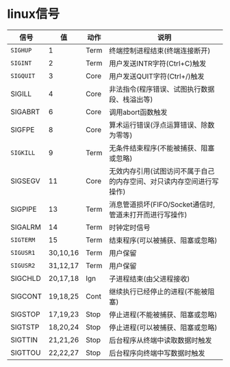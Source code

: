 

# linux信号

| 信号      | 值       | 动作 | 说明                                                         |
| --------- | -------- | ---- | ------------------------------------------------------------ |
| `SIGHUP`  | 1        | Term | 终端控制进程结束(终端连接断开)                               |
| `SIGINT`  | 2        | Term | 用户发送INTR字符(Ctrl+C)触发                                 |
| `SIGQUIT` | 3        | Core | 用户发送QUIT字符(Ctrl+/)触发                                 |
| SIGILL    | 4        | Core | 非法指令(程序错误、试图执行数据段、栈溢出等)                 |
| SIGABRT   | 6        | Core | 调用abort函数触发                                            |
| SIGFPE    | 8        | Core | 算术运行错误(浮点运算错误、除数为零等)                       |
| `SIGKILL` | 9        | Term | 无条件结束程序(不能被捕获、阻塞或忽略)                       |
| SIGSEGV   | 11       | Core | 无效内存引用(试图访问不属于自己的内存空间、对只读内存空间进行写操作) |
| SIGPIPE   | 13       | Term | 消息管道损坏(FIFO/Socket通信时, 管道未打开而进行写操作)      |
| SIGALRM   | 14       | Term | 时钟定时信号                                                 |
| `SIGTERM` | 15       | Term | 结束程序(可以被捕获、阻塞或忽略)                             |
| `SIGUSR1` | 30,10,16 | Term | 用户保留                                                     |
| `SIGUSR2` | 31,12,17 | Term | 用户保留                                                     |
| SIGCHLD   | 20,17,18 | Ign  | 子进程结束(由父进程接收)                                     |
| SIGCONT   | 19,18,25 | Cont | 继续执行已经停止的进程(不能被阻塞)                           |
| SIGSTOP   | 17,19,23 | Stop | 停止进程(不能被捕获、阻塞或忽略)                             |
| SIGTSTP   | 18,20,24 | Stop | 停止进程(可以被捕获、阻塞或忽略)                             |
| SIGTTIN   | 21,21,26 | Stop | 后台程序从终端中读取数据时触发                               |
| SIGTTOU   | 22,22,27 | Stop | 后台程序向终端中写数据时触发                                 |